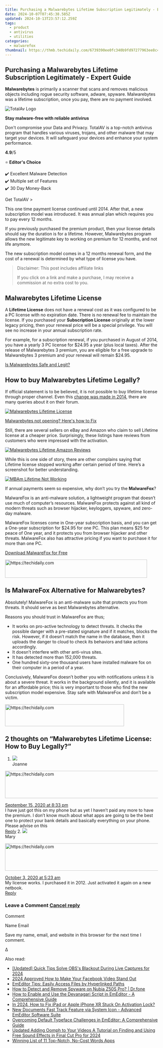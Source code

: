 ```yaml
---
title: Purchasing a Malwarebytes Lifetime Subscription Legitimately - Expert Guide
date: 2024-10-07T07:45:38.585Z
updated: 2024-10-13T23:57:12.259Z
tags:
  - product
  - antivirus
  - utilities
categories:
  - malwarefox
thumbnail: https://thmb.techidaily.com/6739390ee0fc340b9fd97277963ee8c4fb9d6425e2a9f2aebfeaf1a00361bc20.jpg
---
```


## Purchasing a Malwarebytes Lifetime Subscription Legitimately - Expert Guide

**Malwarebytes** is primarily a scanner that scans and removes malicious objects including rogue security software, adware, spyware. Malwarebytes was a lifetime subscription, once you pay, there are no payment involved.

![TotalAv Logo](https://www.malwarefox.com/wp-content/uploads/2024/02/totalav-svg.webp "totalav-svg")

**Stay malware-free with reliable antivirus**

Don't compromise your Data and Privacy. TotalAV is a top-notch antivirus program that handles various viruses, trojans, and other malware that may target your devices. It will safeguard your devices and enhance your system performance.

**4.9**/5

⭐ **Editor's Choice**

✔️ Excellent Malware Detection  
✔️ Multiple set of Features  
✔️ 30 Day Money-Back

[](https://tools.techidaily.com/malwarefox/products/) Get TotalAV > 

This one time payment license continued until 2014\. After that, a new subscription model was introduced. It was annual plan which requires you to pay every 12 months.

If you previously purchased the premium product, then your license details should say the duration is for a lifetime. However, Malwarebytes program allows the new legitimate key to working on premium for 12 months, and not life anymore.

The new subscription model comes in a 12 months renewal form, and the cost of a renewal is determined by what type of license you have.

>  Disclaimer: This post includes affiliate links
>
>  If you click on a link and make a purchase, I may receive a commission at no extra cost to you.
>

## Malwarebytes Lifetime License

A **Lifetime License** does not have a renewal cost as it was configured to be a PC license with no expiration date. There is no renewal fee to maintain the license. If you purchased your **Subscription License** originally at the lower legacy pricing, then your renewal price will be a special privilege. You will see no increase in your annual subscription rate.

For example, for a subscription renewal, if you purchased in August of 2014, you have a yearly 3 PC license for $24.95 a year (plus local taxes). After the release of Malwarebytes 3 premium, you are eligible for a free upgrade to Malwarebytes 3 premium and your renewal will remain $24.95.

[Is Malwarebytes Safe and Legit?](https://tools.techidaily.com/malwarefox/products/)

## How to buy Malwarebytes Lifetime Legally?

If official statement is to be believed, it is not possible to buy lifetime license through proper channel. Even this [change was made in 2014](https://blog.malwarebytes.com/malwarebytes-news/2014/03/malwarebytes-anti-malware-2-0/), there are many queries about it on their forum.

[![Malwarebytes Lifetime License](https://www.malwarefox.com/wp-content/uploads/2019/06/Malwarebytes-Lifetime-License.png)](https://www.malwarefox.com/wp-content/uploads/2019/06/Malwarebytes-Lifetime-License.png)

[Malwarebytes not opening? Here's how to Fix](https://tools.techidaily.com/malwarefox/products/)

Still, there are several sellers on eBay and Amazon who claim to sell Lifetime license at a cheaper price. Surprisingly, these listings have reviews from customers who were impressed with the activation.

[![Malwarebytes Lifetime Amazon Reviews](https://www.malwarefox.com/wp-content/uploads/2019/06/Malwarebytes-Lifetime-Amazon-Reviews.png)](https://www.malwarefox.com/wp-content/uploads/2019/06/Malwarebytes-Lifetime-Amazon-Reviews.png)

While this is one side of story, there are other complains saying that Lifetime license stopped working after certain period of time. Here’s a screenshot for better understanding.

[![MBAm Lifetime Not Working](https://www.malwarefox.com/wp-content/uploads/2019/06/MBAm-Lifetime-Not-Working.png)](https://www.malwarefox.com/wp-content/uploads/2019/06/MBAm-Lifetime-Not-Working.png)

 If annual payments seem so expensive, why don’t you try the **MalwareFox**? 

MalwareFox is an anti-malware solution, a lightweight program that doesn’t use much of computer’s resources. MalwareFox protects against all kind of modern threats such as browser hijacker, keyloggers, spyware, and zero-day malware.

MalwareFox licenses come in One-year subscription basis, and you can get a One-year subscription for $24.95 for one PC. This plan means $25 for peace of One year, and it protects you from browser hijacker and other threats. MalwareFox also has attractive pricing if you want to purchase it for more than one PC.

[Download MalwareFox for Free](https://tools.techidaily.com/malwarefox/products/)

<!-- affiliate ads begin -->
<a href="https://25home.pxf.io/c/5597632/2148648/16836" target="_top" id="2148648">
  <img src="//a.impactradius-go.com/display-ad/16836-2148648" border="0" alt="https://techidaily.com" width="468" height="60"/>
</a>
<img height="0" width="0" src="https://25home.pxf.io/i/5597632/2148648/16836" style="position:absolute;visibility:hidden;" border="0" />
<!-- affiliate ads end -->

## 

## Is MalwareFox Alternative for Malwarebytes?

Absolutely! MalwareFox is an anti-malware suite that protects you from threats. It should serve as best Malwarebytes alternative.

Reasons you should trust in MalwareFox are thus;

* It works on pro-active technology to detect threats. It checks the possible danger with a pre-stated signature and if it matches, blocks the risk. However, if it doesn’t match the name in the database, then it uploads the danger to cloud to check its behaviors and take actions accordingly.
* It doesn’t interfere with other anti-virus sites.
* It has detected more than 152,000 threats.
* One hundred sixty-one thousand users have installed malware fox on their computer in a period of a year.

Conclusively, MalwareFox doesn’t bother you with notifications unless it is about a severe threat. It works in the background silently, and it is available for an affordable price; this is very important to those who find the new subscription model expensive. Stay safe with MalwareFox and don’t be a victim.

<!-- affiliate ads begin -->
<a href="https://aligracehair.sjv.io/c/5597632/2135403/19272" target="_top" id="2135403">
  <img src="//a.impactradius-go.com/display-ad/19272-2135403" border="0" alt="https://techidaily.com" width="392" height="72"/>
</a>
<img height="0" width="0" src="https://aligracehair.sjv.io/i/5597632/2135403/19272" style="position:absolute;visibility:hidden;" border="0" />
<!-- affiliate ads end -->

## 2 thoughts on “Malwarebytes Lifetime License: How to Buy Legally?”

1. ![](https://secure.gravatar.com/avatar/d822b35995e2ae7555ade90e33d6dabd?s=50&d=mm&r=g)  
Joanne  

<!-- affiliate ads begin -->
<a href="https://bluettius.sjv.io/c/5597632/2139115/17108" target="_top" id="2139115">
  <img src="//a.impactradius-go.com/display-ad/17108-2139115" border="0" alt="https://techidaily.com" width="728" height="90"/>
</a>
<img height="0" width="0" src="https://bluettius.sjv.io/i/5597632/2139115/17108" style="position:absolute;visibility:hidden;" border="0" />
<!-- affiliate ads end -->

[September 15, 2020 at 8:33 pm](https://tools.techidaily.com/malwarefox/products/)  
I have just got this on my phone but as yet I haven’t paid any more to have the premium. I don’t know much about what apps are going to be the best one to protect your bank details and basically everything on your phone. Please advise on this  
[Reply](https://tools.techidaily.com/malwarefox/products/)
2. ![](https://secure.gravatar.com/avatar/e0500e94faa722cce7578a78453406f4?s=50&d=mm&r=g)  
Mary  

<!-- affiliate ads begin -->
<a href="https://laganoo.pxf.io/c/5597632/1657400/16446" target="_top" id="1657400">
  <img src="//a.impactradius-go.com/display-ad/16446-1657400" border="0" alt="https://techidaily.com" width="728" height="90"/>
</a>
<img height="0" width="0" src="https://laganoo.pxf.io/i/5597632/1657400/16446" style="position:absolute;visibility:hidden;" border="0" />
<!-- affiliate ads end -->

[October 3, 2020 at 5:23 am](https://tools.techidaily.com/malwarefox/products/)  
My license works. I purchased it in 2012\. Just activated it again on a new netbook.  
[Reply](https://tools.techidaily.com/malwarefox/products/)

### Leave a Comment [Cancel reply](https://tools.techidaily.com/malwarefox/products/)

Comment

Name Email 

Save my name, email, and website in this browser for the next time I comment.

Δ

<ins class="adsbygoogle"
     style="display:block"
     data-ad-format="autorelaxed"
     data-ad-client="ca-pub-7571918770474297"
     data-ad-slot="1223367746"></ins>

<ins class="adsbygoogle"
     style="display:block"
     data-ad-client="ca-pub-7571918770474297"
     data-ad-slot="8358498916"
     data-ad-format="auto"
     data-full-width-responsive="true"></ins>

<span class="atpl-alsoreadstyle">Also read:</span>
<div><ul>
<li><a href="https://desktop-recording.techidaily.com/updated-quick-tips-solve-obss-blackout-during-live-captures-for-2024/"><u>[Updated] Quick Tips Solve OBS's Blackout During Live Captures for 2024</u></a></li>
<li><a href="https://facebook-clips.techidaily.com/2024-approved-how-to-make-your-facebook-video-stand-out/"><u>2024 Approved How to Make Your Facebook Video Stand Out</u></a></li>
<li><a href="https://win-cheats.techidaily.com/emeditor-tips-easily-access-files-by-hyperlinked-paths/"><u>EmEditor Tips: Easily Access Files by Hyperlinked Paths</u></a></li>
<li><a href="https://android-location-track.techidaily.com/how-to-detect-and-remove-spyware-on-nubia-z50s-pro-drfone-by-drfone-virtual-android/"><u>How to Detect and Remove Spyware on Nubia Z50S Pro? | Dr.fone</u></a></li>
<li><a href="https://win-cheats.techidaily.com/how-to-enable-and-use-the-devanagari-script-in-emeditor-a-comprehensive-guide/"><u>How to Enable and Use the Devanagari Script in EmEditor - A Comprehensive Guide</u></a></li>
<li><a href="https://activate-lock.techidaily.com/in-2024-how-to-fix-ipad-or-apple-iphone-xr-stuck-on-activation-lock-by-drfone-ios/"><u>In 2024, How to Fix iPad or Apple iPhone XR Stuck On Activation Lock?</u></a></li>
<li><a href="https://win-cheats.techidaily.com/new-documents-fast-track-feature-via-system-icon-advanced-emeditor-software-suite/"><u>New Documents Fast Track Feature via System Icon - Advanced EmEditor Software Suite</u></a></li>
<li><a href="https://win-cheats.techidaily.com/overcoming-default-typeface-challenges-in-emeditor-a-comprehensive-guide/"><u>Overcoming Default Typeface Challenges in EmEditor: A Comprehensive Guide</u></a></li>
<li><a href="https://ai-video-tools.techidaily.com/updated-adding-oomph-to-your-videos-a-tutorial-on-finding-and-using-free-sound-effects-in-final-cut-pro-for-2024/"><u>Updated Adding Oomph to Your Videos A Tutorial on Finding and Using Free Sound Effects in Final Cut Pro for 2024</u></a></li>
<li><a href="https://games-able.techidaily.com/winning-list-of-11-top-notch-no-cost-words-apps/"><u>Winning List of 11 Top-Notch, No-Cost Words Apps</u></a></li>
</ul></div>

